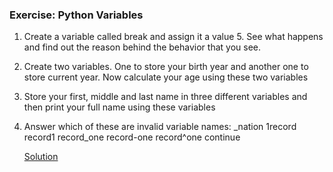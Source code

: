 ### Exercise: Python Variables
1. Create a variable called break and assign it a value 5. See what happens and find out the reason behind the behavior that you see.
2. Create two variables. One to store your birth year and another one to store current year. Now calculate your age using these two variables
3. Store your first, middle and last name in three different variables and then print your full name using these variables
4. Answer which of these are invalid variable names: 
   _nation
   1record
   record1
   record_one
   record-one
   record^one
   continue
   
   [Solution]([Variables_Exercise_Answer_py.ipynb](https://github.com/chaitanyabhise/python/blob/main/Variables_Exercise_Answer_py.ipynb)https://github.com/chaitanyabhise/python/blob/main/Variables_Exercise_Answer_py.ipynb)
